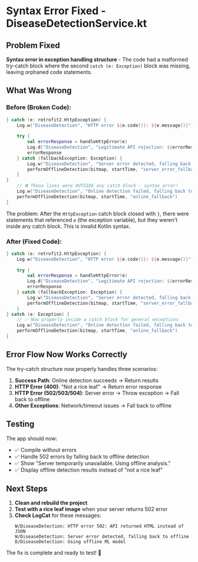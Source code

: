# Syntax Error Fixed - DiseaseDetectionService.kt

## Problem Fixed
**Syntax error in exception handling structure** - The code had a malformed try-catch block where the second `catch (e: Exception)` block was missing, leaving orphaned code statements.

## What Was Wrong

### Before (Broken Code):
```kotlin
} catch (e: retrofit2.HttpException) {
    Log.w("DiseaseDetection", "HTTP error ${e.code()}: ${e.message()}")
    
    try {
        val errorResponse = handleHttpError(e)
        Log.d("DiseaseDetection", "Legitimate API rejection: ${errorResponse.message}")
        errorResponse
    } catch (fallbackException: Exception) {
        Log.w("DiseaseDetection", "Server error detected, falling back to offline...")
        performOfflineDetection(bitmap, startTime, "server_error_fallback")
    }
}
    // ❌ These lines were OUTSIDE any catch block - syntax error!
    Log.w("DiseaseDetection", "Online detection failed, falling back to offline: ${e.message}")
    performOfflineDetection(bitmap, startTime, "online_fallback")
}
```

The problem: After the `HttpException` catch block closed with `}`, there were statements that referenced `e` (the exception variable), but they weren't inside any catch block. This is invalid Kotlin syntax.

### After (Fixed Code):
```kotlin
} catch (e: retrofit2.HttpException) {
    Log.w("DiseaseDetection", "HTTP error ${e.code()}: ${e.message()}")
    
    try {
        val errorResponse = handleHttpError(e)
        Log.d("DiseaseDetection", "Legitimate API rejection: ${errorResponse.message}")
        errorResponse
    } catch (fallbackException: Exception) {
        Log.w("DiseaseDetection", "Server error detected, falling back to offline...")
        performOfflineDetection(bitmap, startTime, "server_error_fallback")
    }
} catch (e: Exception) {
    // ✅ Now properly inside a catch block for general exceptions
    Log.w("DiseaseDetection", "Online detection failed, falling back to offline: ${e.message}")
    performOfflineDetection(bitmap, startTime, "online_fallback")
}
```

## Error Flow Now Works Correctly

The try-catch structure now properly handles three scenarios:

1. **Success Path**: Online detection succeeds → Return results
2. **HTTP Error (400)**: "Not a rice leaf" → Return error response  
3. **HTTP Error (502/503/504)**: Server error → Throw exception → Fall back to offline
4. **Other Exceptions**: Network/timeout issues → Fall back to offline

## Testing

The app should now:
- ✅ Compile without errors
- ✅ Handle 502 errors by falling back to offline detection
- ✅ Show "Server temporarily unavailable. Using offline analysis."
- ✅ Display offline detection results instead of "not a rice leaf"

## Next Steps

1. **Clean and rebuild the project**
2. **Test with a rice leaf image** when your server returns 502 error
3. **Check LogCat** for these messages:
   ```
   W/DiseaseDetection: HTTP error 502: API returned HTML instead of JSON
   W/DiseaseDetection: Server error detected, falling back to offline
   D/DiseaseDetection: Using offline ML model
   ```

The fix is complete and ready to test! 🎉

